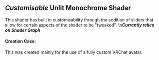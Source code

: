 ## *Customisable* Unlit Monochrome Shader
This shader has built in customisability through the addition of sliders that allow for certain aspects of the shader to be "tweaked". 
\n***Currently relies on Shader Graph***
#### Creation Case:
This was created mainly for the use of a fully custom VRChat avatar. 
